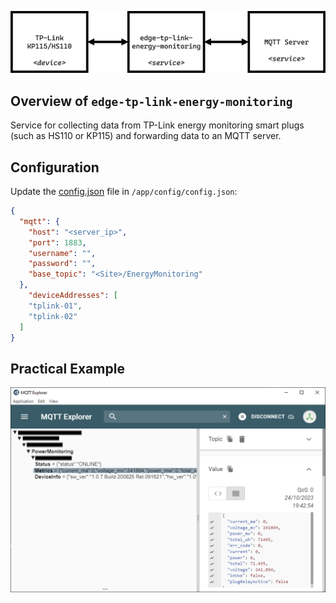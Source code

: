 ![](./docs/overview.png)

## Overview of `edge-tp-link-energy-monitoring`
Service for collecting data from TP-Link energy monitoring smart plugs (such as HS110 or KP115) and forwarding data to an MQTT server.

## Configuration
Update the [config.json](./config/config.json.example) file in `/app/config/config.json`:

```json
{
  "mqtt": {
    "host": "<server_ip>",
    "port": 1883,
    "username": "",
    "password": "",
    "base_topic": "<Site>/EnergyMonitoring"
  },
    "deviceAddresses": [
    "tplink-01",
    "tplink-02"
  ]
}
```

## Practical Example
![](./docs/mqtt-example.png)
